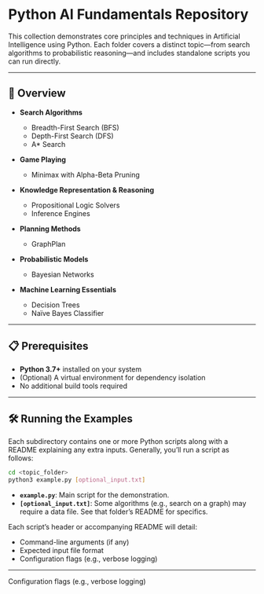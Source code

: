 # Python AI Fundamentals Repository

This collection demonstrates core principles and techniques in Artificial Intelligence using Python. Each folder covers a distinct topic—from search algorithms to probabilistic reasoning—and includes standalone scripts you can run directly.

---

## 🚀 Overview

* **Search Algorithms**

  * Breadth-First Search (BFS)
  * Depth-First Search (DFS)
  * A\* Search
* **Game Playing**

  * Minimax with Alpha-Beta Pruning
* **Knowledge Representation & Reasoning**

  * Propositional Logic Solvers
  * Inference Engines
* **Planning Methods**
  
  * GraphPlan
* **Probabilistic Models**

  * Bayesian Networks
* **Machine Learning Essentials**

  * Decision Trees
  * Naïve Bayes Classifier

---

## 📋 Prerequisites

* **Python 3.7+** installed on your system
* (Optional) A virtual environment for dependency isolation
* No additional build tools required

---

## 🛠️ Running the Examples

Each subdirectory contains one or more Python scripts along with a README explaining any extra inputs. Generally, you’ll run a script as follows:

```bash
cd <topic_folder>
python3 example.py [optional_input.txt]
```

* **`example.py`**: Main script for the demonstration.
* **`[optional_input.txt]`**: Some algorithms (e.g., search on a graph) may require a data file. See that folder’s README for specifics.

Each script’s header or accompanying README will detail:

* Command-line arguments (if any)
* Expected input file format
* Configuration flags (e.g., verbose logging)

---

Configuration flags (e.g., verbose logging)
